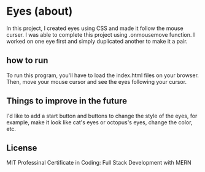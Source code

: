 # Eyes (about)
In this project, I created eyes using CSS and made it follow the mouse curser. I was able to complete this project using .onmousemove function. I worked on one eye first and simply duplicated another to make it a pair.

## how to run
To run this program, you'll have to load the index.html files on your browser. Then, move your mouse cursor and see the eyes following your cursor.

## Things to improve in the future
I'd like to add a start button and buttons to change the style of the eyes, for example, make it look like cat's eyes or octopus's eyes, change the color, etc.

## License
MIT Professinal Certificate in Coding: Full Stack Development with MERN
